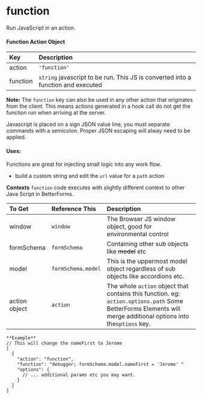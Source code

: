 # function

Run JavaScript in an action.

#### Function Action Object

| Key | Description |
| :--- | :--- |
| action | `'function'` |
| function | `string` javascript to be run. This JS is converted into a function and executed |

**Note:**  The `function` key can also be used in any other action that originates from the client. This means actions generated in a hook call do not get the function run when arriving at the server.

Javascript is placed on a sign JSON value line, you must separate commands with a semicolon. Proper JSON escaping will alway need to be applied.

#### Uses:

Functions are great for injecting small logic into any work flow.

* build a custom string and edit the `url` value for a `path` action



**Contexts** `function` code executes with slightly different context to other Java Script in BetterForms.

| To Get | Reference This | Description |
| :--- | :--- | :--- |
| window | `window` | The Browser JS window object, good for environmental control |
| formSchema | `formSchema` | Containing other sub objects like ~~model~~ etc |
| model | `formSchema.model` |  This is the uppermost model object regardless of sub objects like accordions etc. |
| action object | `action` | The whole `action` object that contains this function. eg: `action.options.path` Some BetterForms Elements will merge additional options into the`options` key.  |



```text
**Example**
// This will change the nameFirst to Jerome
[
  {
    "action": "function",
    "function": "debugger; formSchema.model.nameFirst = 'Jerome' "
    "options": {
      // ... additional params etc you may want.
    }
  }
]
```

